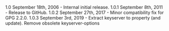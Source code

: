1.0   September 18th, 2006 - Internal initial release.
1.0.1 September 8th,  2011 - Release to GitHub.
1.0.2 September 27th, 2017 - Minor compatibility fix for GPG 2.2.0.
1.0.3 September 3rd,  2019 - Extract keyserver to property (and update). Remove obsolete keyserver-options
